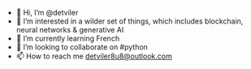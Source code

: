 - 👋 Hi, I’m @detviler
- 👀 I’m interested in a wilder set of things, which includes blockchain, neural networks & generative AI 
- 🌱 I’m currently learning French  
- 💞️ I’m looking to collaborate on #python 
- 📫 How to reach me detviler8u8@outlook.com

<!---
detviler/detviler is a ✨ special ✨ repository because its `README.md` (this file) appears on your GitHub profile.
You can click the Preview link to take a look at your changes.
--->

